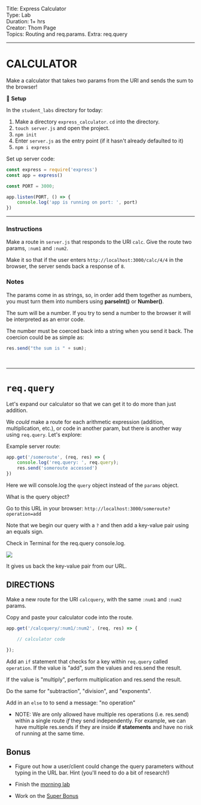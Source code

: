
Title: Express Calculator<br>
Type: Lab<br>
Duration: 1+ hrs<br>
Creator: Thom Page<br>
Topics: Routing and req.params. Extra: req.query<br>
<hr>

# CALCULATOR

Make a calculator that takes two params from the URI and sends the sum to the browser!

&#x1F535; **Setup**

In the `student_labs` directory for today:

1. Make a directory `express_calculator`. `cd` into the directory.
1. `touch server.js` and open the project.
1. `npm init`
1. Enter `server.js` as the entry point (if it hasn't already defaulted to it)
1. `npm i express`

Set up server code:

```javascript
const express = require('express')
const app = express()

const PORT = 3000;

app.listen(PORT, () => {
    console.log('app is running on port: ', port)
})
```

<hr>


### Instructions

Make a route in `server.js` that responds to the URI `calc`. Give the route two params, `:num1` and `:num2`.

Make it so that if the user enters `http://localhost:3000/calc/4/4` in the browser, the server sends back a response of `8`.


### Notes

The params come in as strings, so, in order add them together as numbers, you must turn them into numbers using **parseInt()** or **Number()**.

The sum will be a number. If you try to send a number to the browser it will be interpreted as an error code.

The number must be coerced back into a string when you send it back. The coercion could be as simple as:

```javascript
res.send("the sum is " + sum);
```

<br>
<hr>

# `req.query`

Let's expand our calculator so that we can get it to do more than just addition.

We _could_ make a route for each arithmetic expression (addition, multiplication, etc.), or code in another param, but there is another way using `req.query`. Let's explore:

Example server route:

```javascript
app.get('/someroute', (req, res) => {
    console.log('req.query: ', req.query);
    res.send('someroute accessed')
})
```

Here we will console.log the `query` object instead of the `params` object.

What is the query object?

Go to this URL in your browser: `http://localhost:3000/someroute?operation=add`

Note that we begin our query with a `?` and then add a key-value pair using an equals sign.

Check in Terminal for the req.query console.log.

![](https://i.imgur.com/2fUOyHZ.png)

It gives us back the key-value pair from our URL.

## DIRECTIONS

Make a new route for the URI `calcquery`, with the same `:num1` and `:num2` params.

Copy and paste your calculator code into the route.

```javascript
app.get('/calcquery/:num1/:num2', (req, res) => {

    // calculator code

});
```

Add an `if` statement that checks for a key within `req.query` called `operation`. If the value is "add", sum the values and res.send the result.

If the value is "multiply", perform multiplication and res.send the result.

Do the same for "subtraction", "division", and "exponents".

Add in an `else` to to send a message: "no operation"

* NOTE: We are only allowed have multiple res operations (i.e. res.send) within a single route _if_ they send independently. For example, we can have multiple res.sends if they are inside **if statements** and have no risk of running at the same time.

## Bonus

- Figure out how a user/client could change the query parameters without typing in the URL bar. Hint (you'll need to do a bit of research!)

- Finish the [morning lab](../morning_lab)
- Work on the [Super Bonus](../SUPER_BONUS)
